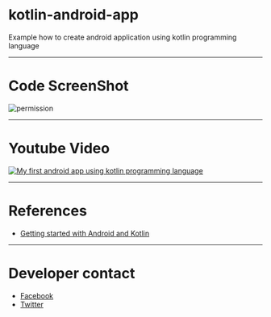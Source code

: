 # kotlin-android-app
 Example how to create android application using kotlin programming language
 
------ 

# Code ScreenShot
![permission](https://cloud.githubusercontent.com/assets/17902030/26277386/ccb1063a-3d8e-11e7-8377-05fd619583de.png)

------ 

# Youtube Video
[![My first android app using kotlin programming language](https://cloud.githubusercontent.com/assets/17902030/26277811/7dedf3f0-3d98-11e7-900e-4d0742c10b5a.png)](https://www.youtube.com/watch?v=hRSG96yFwuE)

------ 

 # References 
   * [Getting started with Android and Kotlin](http://kotlinlang.org/docs/tutorials/android-plugin.html)
   
 ------ 
 
# Developer contact 
   * [Facebook](https://www.facebook.com/profile.php?id=100006656534009)
   * [Twitter](https://twitter.com/salahamassi)
